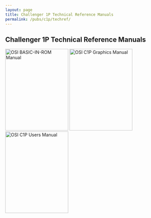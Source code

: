 ```yaml
---
layout: page
title: Challenger 1P Technical Reference Manuals
permalink: /pubs/c1p/techref/
---
```


Challenger 1P Technical Reference Manuals
---

[<img src="http://static.pcjs.org/pubs/c1p/techref/thumbs/OSI_BASIC-IN-ROM_Reference_Manual-thumb.jpg" width="200" height="260" alt="OSI BASIC-IN-ROM Manual"/>](http://static.pcjs.org/pubs/c1p/techref/pdfs/OSI_BASIC-IN-ROM_Reference_Manual.pdf)
[<img src="http://static.pcjs.org/pubs/c1p/techref/thumbs/OSI_C1P_Character_Graphics_Reference_Manual-thumb.jpg" width="200" height="260" alt="OSI C1P Graphics Manual"/>](http://static.pcjs.org/pubs/c1p/techref/pdfs/OSI_C1P_Character_Graphics_Reference_Manual.pdf)
[<img src="http://static.pcjs.org/pubs/c1p/techref/thumbs/OSI_C1P_Users_Manual-thumb.jpg" width="200" height="260" alt="OSI C1P Users Manual"/>](http://static.pcjs.org/pubs/c1p/techref/pdfs/OSI_C1P_Users_Manual.pdf)
